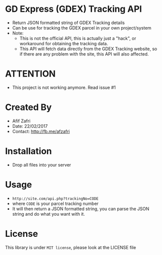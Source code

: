 # GD Express (GDEX) Tracking API
- Return JSON formatted string of GDEX Tracking details
- Can be use for tracking the GDEX parcel in your own project/system
- Note: 
  - This is not the official API, this is actually just a "hack", or workaround for obtaining the tracking data.
  - This API will fetch data directly from the GDEX Tracking website, so if there are any problem with the site, this API will also affected. 
  
# ATTENTION
- This project is not working anymore. Read issue #1
  
# Created By
- Afif Zafri
- Date: 22/02/2017
- Contact: http://fb.me/afzafri

# Installation
- Drop all files into your server

# Usage
- ```http://site.com/api.php?trackingNo=CODE```
- where ```CODE``` is your parcel tracking number
- It will then return a JSON formatted string, you can parse the JSON string and do what you want with it.

# License
This library is under ```MIT license```, please look at the LICENSE file
